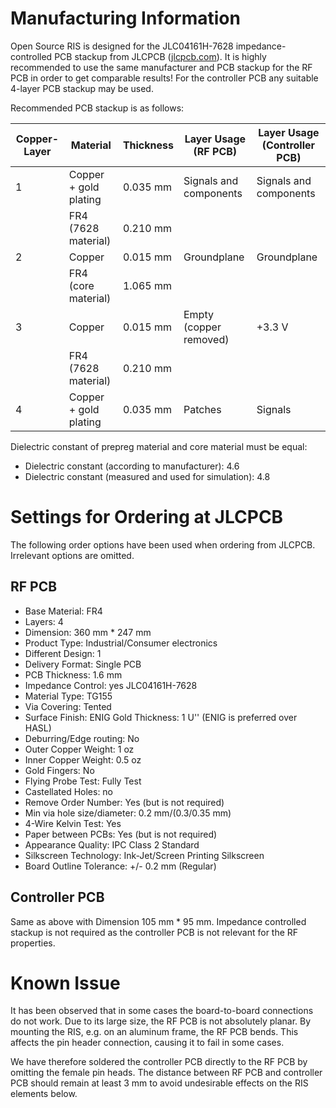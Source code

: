 # Manufacturing Information
Open Source RIS is designed for the JLC04161H-7628 impedance-controlled PCB stackup from JLCPCB ([jlcpcb.com](https://jlcpcb.com/)). It is highly recommended to use the same manufacturer and PCB stackup for the RF PCB in order to get comparable results! For the controller PCB any suitable 4-layer PCB stackup may be used.

Recommended PCB stackup is as follows:

|Copper-Layer|Material|Thickness|Layer Usage (RF PCB)|Layer Usage (Controller PCB)|
|-|-|-|-|-|
|1|Copper + gold plating|0.035 mm|Signals and components|Signals and components|
| |FR4 (7628 material)|0.210 mm| | |
|2|Copper|0.015 mm|Groundplane|Groundplane|
| |FR4 (core material)|1.065 mm| | |
|3|Copper|0.015 mm|Empty (copper removed)|+3.3 V|
| |FR4 (7628 material)|0.210 mm| | |
|4|Copper + gold plating|0.035 mm|Patches|Signals|

Dielectric constant of prepreg material and core material must be equal:
* Dielectric constant (according to manufacturer): 4.6
* Dielectric constant (measured and used for simulation): 4.8

# Settings for Ordering at JLCPCB
The following order options have been used when ordering from JLCPCB. Irrelevant options are omitted.
## RF PCB
* Base Material: FR4
* Layers: 4
* Dimension: 360 mm * 247 mm
* Product Type: Industrial/Consumer electronics
* Different Design: 1
* Delivery Format: Single PCB
* PCB Thickness: 1.6 mm
* Impedance Control: yes JLC04161H-7628
* Material Type: TG155
* Via Covering: Tented
* Surface Finish: ENIG Gold Thickness: 1 U'' (ENIG is preferred over HASL)
* Deburring/Edge routing: No
* Outer Copper Weight: 1 oz
* Inner Copper Weight: 0.5 oz
* Gold Fingers: No
* Flying Probe Test: Fully Test
* Castellated Holes: no
* Remove Order Number: Yes (but is not required)
* Min via hole size/diameter: 0.2 mm/(0.3/0.35 mm)
* 4-Wire Kelvin Test: Yes
* Paper between PCBs: Yes (but is not required)
* Appearance Quality: IPC Class 2 Standard
* Silkscreen Technology: Ink-Jet/Screen Printing Silkscreen
* Board Outline Tolerance: +/- 0.2 mm (Regular)

## Controller PCB
Same as above with Dimension 105 mm * 95 mm. Impedance controlled stackup is not required as the controller PCB is not relevant for the RF properties.

# Known Issue
It has been observed that in some cases the board-to-board connections do not work. Due to its large size, the RF PCB is not absolutely planar. By mounting the RIS, e.g. on an aluminum frame, the RF PCB bends. This affects the pin header connection, causing it to fail in some cases.

We have therefore soldered the controller PCB directly to the RF PCB by omitting the female pin heads. The distance between RF PCB and controller PCB should remain at least 3 mm to avoid undesirable effects on the RIS elements below.
